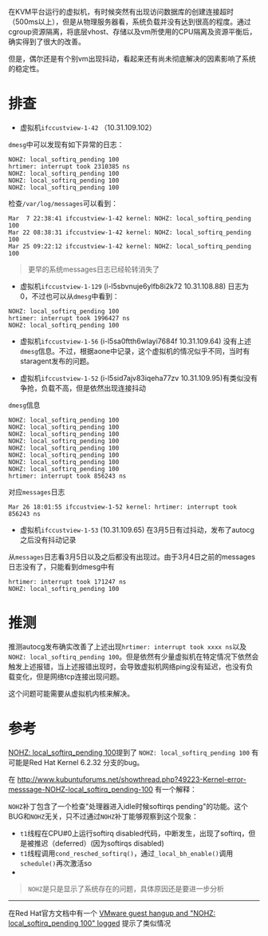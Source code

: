 在KVM平台运行的虚拟机，有时候突然有出现访问数据库的创建连接超时（500ms以上），但是从物理服务器看，系统负载并没有达到很高的程度。通过cgroup资源隔离，将底层vhost、存储以及vm所使用的CPU隔离及资源平衡后，确实得到了很大的改善。

但是，偶尔还是有个别vm出现抖动，看起来还有尚未彻底解决的因素影响了系统的稳定性。

# 排查

* 虚拟机`ifccustview-1-42` （10.31.109.102）

`dmesg`中可以发现有如下异常的日志：

```
NOHZ: local_softirq_pending 100
hrtimer: interrupt took 2310385 ns
NOHZ: local_softirq_pending 100
NOHZ: local_softirq_pending 100
NOHZ: local_softirq_pending 100
```

检查`/var/log/messages`可以看到：

```
Mar  7 22:38:41 ifccustview-1-42 kernel: NOHZ: local_softirq_pending 100
Mar 22 08:38:31 ifccustview-1-42 kernel: NOHZ: local_softirq_pending 100
Mar 25 09:22:12 ifccustview-1-42 kernel: NOHZ: local_softirq_pending 100
```

> 更早的系统messages日志已经轮转消失了

* 虚拟机`ifccustview-1-129` (i-l5sbvnuje6ylfb8i2k72 10.31.108.88) 日志为0，不过也可以从`dmesg`中看到：

```
NOHZ: local_softirq_pending 100
hrtimer: interrupt took 1996427 ns
NOHZ: local_softirq_pending 100
```

* 虚拟机`ifccustview-1-56` (i-l5sa0ftth6wlayi7684f 10.31.109.64) 没有上述`dmesg`信息。不过，根据aone中记录，这个虚拟机的情况似乎不同，当时有staragent发布的问题。

* 虚拟机`ifccustview-1-52` (i-l5sid7ajv83iqeha77zv 10.31.109.95)有类似没有争抢，负载不高，但是依然出现连接抖动

`dmesg`信息

```
NOHZ: local_softirq_pending 100
NOHZ: local_softirq_pending 100
NOHZ: local_softirq_pending 100
NOHZ: local_softirq_pending 100
NOHZ: local_softirq_pending 100
NOHZ: local_softirq_pending 100
NOHZ: local_softirq_pending 100
NOHZ: local_softirq_pending 100
hrtimer: interrupt took 856243 ns
```

对应`messages`日志

```
Mar 26 18:01:55 ifccustview-1-52 kernel: hrtimer: interrupt took 856243 ns
```

* 虚拟机`ifccustview-1-53` (10.31.109.65) 在3月5日有过抖动，发布了autocg之后没有抖动记录

从`messages`日志看3月5日以及之后都没有出现过。由于3月4日之前的messages日志没有了，只能看到dmesg中有 

```
hrtimer: interrupt took 171247 ns
NOHZ: local_softirq_pending 100
```

# 推测

推测autocg发布确实改善了上述出现`hrtimer: interrupt took xxxx ns`以及`NOHZ: local_softirq_pending 100`。但是依然有少量虚拟机在特定情况下依然会触发上述报错，当上述报错出现时，会导致虚拟机网络ping没有延迟，也没有负载变化，但是网络tcp连接出现问题。

这个问题可能需要从虚拟机内核来解决。

# 参考

[NOHZ: local_softirq_pending 100](https://forum.proxmox.com/threads/nohz-local_softirq_pending-100.11855/)提到了 `NOHZ: local_softirq_pending 100` 有可能是Red Hat Kernel 6.2.32 分支的bug。

在 http://www.kubuntuforums.net/showthread.php?49223-Kernel-error-messsage-NOHZ-local_softirq_pending-100 有一个解释：

`NOHZ`补丁包含了一个检查"处理器进入idle时候softirqs pending"的功能。这个BUG和`NOHZ`无关，只不过通过`NOHZ`补丁能够观察到这个现象：

* `t1`线程在CPU#0上运行softirq disabled代码，中断发生，出现了softirq，但是被推迟（deferred）(因为softirqs disabled)
* `t1`线程调用`cond_resched_softirq()`，通过`_local_bh_enable()`调用`schedule()`再次激活so
* 

> `NOHZ`是只是显示了系统存在的问题，具体原因还是要进一步分析

----

在Red Hat官方文档中有一个 [VMware guest hangup and "NOHZ: local_softirq_pending 100" logged](https://access.redhat.com/solutions/1157563) 提示了类似情况